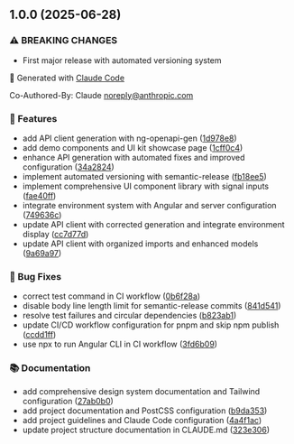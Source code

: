 ## 1.0.0 (2025-06-28)

### ⚠ BREAKING CHANGES

* First major release with automated versioning system

🤖 Generated with [Claude Code](https://claude.ai/code)

Co-Authored-By: Claude <noreply@anthropic.com>

### 🚀 Features

* add API client generation with ng-openapi-gen ([1d978e8](https://github.com/FroDK/lescom/commit/1d978e87f1d12b3115165540e20f45417f0eb056))
* add demo components and UI kit showcase page ([1cff0c4](https://github.com/FroDK/lescom/commit/1cff0c4be4ee2d6a33c23c61e023ad38311b0a9c))
* enhance API generation with automated fixes and improved configuration ([34a2824](https://github.com/FroDK/lescom/commit/34a2824ed9aa88e41b89b095d99eccf66c1eb51c))
* implement automated versioning with semantic-release ([fb18ee5](https://github.com/FroDK/lescom/commit/fb18ee571cb616dcc963544a59759025e977392f))
* implement comprehensive UI component library with signal inputs ([fae40ff](https://github.com/FroDK/lescom/commit/fae40ff26e7c7e0722d696d8d8ed9d75911083bf))
* integrate environment system with Angular and server configuration ([749636c](https://github.com/FroDK/lescom/commit/749636cf27cf5bfb3d01014dae5f81369838e4e8))
* update API client with corrected generation and integrate environment display ([cc7d77d](https://github.com/FroDK/lescom/commit/cc7d77d23723431e8abfc6735b192006ee09b2c3))
* update API client with organized imports and enhanced models ([9a69a97](https://github.com/FroDK/lescom/commit/9a69a97955ed012e708b019c470c922d3db69b95))

### 🐛 Bug Fixes

* correct test command in CI workflow ([0b6f28a](https://github.com/FroDK/lescom/commit/0b6f28a36771b38ee3584d65c00ea9a5a08ff32f))
* disable body line length limit for semantic-release commits ([841d541](https://github.com/FroDK/lescom/commit/841d5415f86b321197f5d622c753400b24143c10))
* resolve test failures and circular dependencies ([b823ab1](https://github.com/FroDK/lescom/commit/b823ab1bd0f435760f2ce66a9bdd8dbbaa09ecf9))
* update CI/CD workflow configuration for pnpm and skip npm publish ([ccdd1ff](https://github.com/FroDK/lescom/commit/ccdd1ffe2037715420187a1e29014ee38f051a1a))
* use npx to run Angular CLI in CI workflow ([3fd6b09](https://github.com/FroDK/lescom/commit/3fd6b09241e4b3a02be1a4cf2966f91c78f99fb8))

### 📚 Documentation

* add comprehensive design system documentation and Tailwind configuration ([27ab0b0](https://github.com/FroDK/lescom/commit/27ab0b0e4011a628e075f8e3078dfd7f3be2253b))
* add project documentation and PostCSS configuration ([b9da353](https://github.com/FroDK/lescom/commit/b9da353b7985b576c91a678d93981b7cf13f3fca))
* add project guidelines and Claude Code configuration ([4a4f1ac](https://github.com/FroDK/lescom/commit/4a4f1ac9cf85ad8069f19938b9e5ff83650eb7b3))
* update project structure documentation in CLAUDE.md ([323e306](https://github.com/FroDK/lescom/commit/323e306af7c5dccf05505a0ab060aea143d87ff8))
